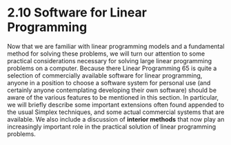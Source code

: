 # 2.10 Software for Linear Programming

Now that we are familiar with linear programming models and a fundamental method for solving these problems, we will turn our attention to some practical considerations necessary for solving large linear programming problems on a computer. Because there Linear Programming 65 is quite a selection of commercially available software for linear programming, anyone in a position to choose a software system for personal use (and certainly anyone contemplating developing their own software) should be aware of the various features to be mentioned in this section. In particular, we will briefly describe some important extensions often found appended to the usual Simplex techniques, and some actual commercial systems that are available. We also include a discussion of **interior methods** that now play an increasingly important role in the practical solution of linear programming problems.